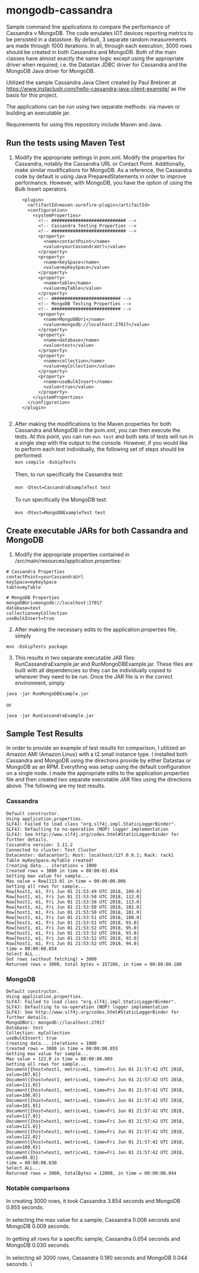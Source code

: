 # mongodb-cassandra
Sample command line applications to compare the performance of Cassandra v MongoDB.  The code emulates IOT devices reporting metrics to be persisted in a datastore.  By default, 3 separate random measurements are made through 1000 iterations.  In all, through each execution, 3000 rows should be created in both Cassandra and MongoDB.  Both of the main classes have almost exactly the same logic except using the appropriate driver when required, i.e. the Datastax JDBC driver for Cassandra and the MongoDB Java driver for MongoDB.

Utilized the sample Cassandra Java Client created by Paul Brebner at https://www.instaclustr.com/hello-cassandra-java-client-example/ as the basis for this project.

The applications can be run using two separate methods: via maven or building an executable jar.

Requirements for using this repository include Maven and Java.

## Run the tests using Maven Test
1.  Modify the appropriate settings in pom.xml.  Modify the properties for Cassandra, notably the Cassandra URL or Contact Point.  Additionally, make similar modifications for MongoDB.  As a reference, the Cassandra code by default is using Java PreparedStatements in order to improve performance.  However, with MongoDB, you have the option of using the Bulk Insert operators.

``` 
      <plugin>
        <artifactId>maven-surefire-plugin</artifactId>
        <configuration>
          <systemProperties>
            <!-- ############################ -->
            <!-- Cassandra Testing Properties -->
            <!-- ############################ -->
            <property>
              <name>contactPoint</name>
              <value>yourCassandraUrl</value>
            </property>
            <property>
              <name>keySpace</name>
              <value>myKeySpace</value>
            </property>
            <property>
              <name>table</name>
              <value>myTable</value>
            </property>
            <!-- ########################## -->
            <!-- MongoDB Testing Properties -->
            <!-- ########################## -->
            <property>
              <name>MongoDBUri</name>
              <value>mongodb://localhost:27017</value>
            </property>
            <property>
              <name>database</name>
              <value>test</value>
            </property>
            <property>
              <name>collection</name>
              <value>myCollection</value>
            </property>
            <property>
              <name>useBulkInsert</name>
              <value>true</value>
            </property>
          </systemProperties>
        </configuration>
      </plugin>
      
```

2.  After making the modifications to the Maven properties for both Cassandra and MongoDB in the pom.xml, you can then execute the tests.  At this point, you can run ` mvn test ` and both sets of tests will run in a single step with the output to the console.  However, if you would like to perform each test individually, the following set of steps should be performed: \
``` mvn compile -DskipTests ``` \
\
Then, to run specifically the Cassandra test: \
\
``` mvn -Dtest=CassandraExampleTest test ``` \
\
To run specifically the MongoDB test: \
\
``` mvn -Dtest=MongoDBExampleTest test ``` 

## Create executable JARs for both Cassandra and MongoDB
1.  Modify the appropriate properties contained in <application-root-dir>/src/main/resources/application.properties:
```
# Cassandra Properties
contactPoint=yourCassandraUrl
keySpace=myKeySpace
table=myTable

# MongoDB Properties
mongoDBUri=mongodb://localhost:27017
database=test
collection=myCollection
useBulkInsert=true

```
2.  After making the necessary edits to the application.properties file, simply 
``` 
mvn -DskipTests package
```

3.  This results in two separate executable JAR files: RunCassandraExample.jar and RunMongoDBExample.jar.  These files are built with all dependencies so they can be individually copied to wherever they need to be run.  Once the JAR file is in the correct environment, simply
```
java -jar RunMongoDBExample.jar
```
or
```
java -jar RunCassandraExample.jar
```
## Sample Test Results
In order to provide an example of test results for comparison, I utilized an Amazon AMI (Amazon Linux) with a t2.small instance type.  I installed both Cassandra and MongoDB using the directions provide by either Datastax or MongoDB as an RPM.  Everything was setup using the default configuration on a single node.  I made the appropriate edits to the application.properties file and then created two separate executable JAR files using the directions above.  The following are my test results.

### Cassandra
```
Default constructor.
Using application.properties.
SLF4J: Failed to load class "org.slf4j.impl.StaticLoggerBinder".
SLF4J: Defaulting to no-operation (NOP) logger implementation
SLF4J: See http://www.slf4j.org/codes.html#StaticLoggerBinder for further details.
Cassandra version: 3.11.2
Connected to cluster: Test Cluster
Datacenter: datacenter1; Host: localhost/127.0.0.1; Rack: rack1
Table myKeySpace.myTable created!
Creating data... iterations = 1000
Created rows = 3000 in time = 00:00:03.854
Getting max value for sample...
Max value = Row[113.0] in time = 00:00:00.006
Getting all rows for sample...
Row[host1, m1, Fri Jun 01 21:53:49 UTC 2018, 109.0]
Row[host1, m1, Fri Jun 01 21:53:50 UTC 2018, 112.0]
Row[host1, m1, Fri Jun 01 21:53:50 UTC 2018, 113.0]
Row[host1, m1, Fri Jun 01 21:53:50 UTC 2018, 102.0]
Row[host1, m1, Fri Jun 01 21:53:50 UTC 2018, 101.0]
Row[host1, m1, Fri Jun 01 21:53:51 UTC 2018, 100.0]
Row[host1, m1, Fri Jun 01 21:53:51 UTC 2018, 93.0]
Row[host1, m1, Fri Jun 01 21:53:52 UTC 2018, 95.0]
Row[host1, m1, Fri Jun 01 21:53:52 UTC 2018, 93.0]
Row[host1, m1, Fri Jun 01 21:53:52 UTC 2018, 93.0]
Row[host1, m1, Fri Jun 01 21:53:52 UTC 2018, 94.0]
time = 00:00:00.054
Select ALL...
Got rows (without fetching) = 3000
Returned rows = 3000, total bytes = 157206, in time = 00:00:00.180

```
### MongoDB
```
Default constructor.
Using application.properties.
SLF4J: Failed to load class "org.slf4j.impl.StaticLoggerBinder".
SLF4J: Defaulting to no-operation (NOP) logger implementation
SLF4J: See http://www.slf4j.org/codes.html#StaticLoggerBinder for further details.
MongoDBUri: mongodb://localhost:27017
Database: test
Collection: myCollection
useBulkInsert: true
Creating data... iterations = 1000
Created rows = 3000 in time = 00:00:00.855
Getting max value for sample...
Max value = 122.0 in time = 00:00:00.009
Getting all rows for sample...
Document{{host=host1, metric=m1, time=Fri Jun 01 21:57:42 UTC 2018, value=107.0}}
Document{{host=host1, metric=m1, time=Fri Jun 01 21:57:42 UTC 2018, value=111.0}}
Document{{host=host1, metric=m1, time=Fri Jun 01 21:57:42 UTC 2018, value=106.0}}
Document{{host=host1, metric=m1, time=Fri Jun 01 21:57:42 UTC 2018, value=101.0}}
Document{{host=host1, metric=m1, time=Fri Jun 01 21:57:42 UTC 2018, value=117.0}}
Document{{host=host1, metric=m1, time=Fri Jun 01 21:57:42 UTC 2018, value=121.0}}
Document{{host=host1, metric=m1, time=Fri Jun 01 21:57:42 UTC 2018, value=122.0}}
Document{{host=host1, metric=m1, time=Fri Jun 01 21:57:42 UTC 2018, value=100.0}}
Document{{host=host1, metric=m1, time=Fri Jun 01 21:57:42 UTC 2018, value=95.0}}
time = 00:00:00.030
Select ALL...
Returned rows = 3000, totalBytes = 12000, in time = 00:00:00.044
```
### Notable comparisons
In creating 3000 rows, it took Cassandra 3.854 seconds and MongoDB 0.855 seconds. \
\
In selecting the max value for a sample, Cassandra 0.006 seconds and MongoDB 0.009 seconds. \
\
In getting all rows for a specific sample, Cassandra 0.054 seconds and MongoDB 0.030 seconds. \
\
In selecting all 3000 rows, Cassandra 0.180 seconds and MongoDB 0.044 seconds. \
